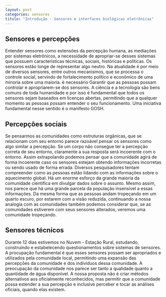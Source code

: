 ```yaml
---
layout: post
categories: sensores
titulo: "Introdução - Sensores e interfaces biológicas eletrônicas"
---
```


## Sensores e percepções
Entender sensores como extensões da percepção humana, as mediações por sistemas eletrônicos, a necessidade de apropriar-se desses sistemas que possuem características técnicas, sociais, históricas e políticas.
Os sensores estão longe de representar algo neutro. Na atualidade é por meio de diversos sensores, entre outros mecanismos, que se processa o controle social, servindo de fortalecimento político e econômico de uma minoria sobre uma maioria.
è necessário Garantir que as pessoas possam controlar e apropriarem-se dos sensores. A ciência e a tecnologia são bens comuns de toda humanidade e por isso é fundamental que todos os sensores sejam baseados em licenças abertas, permitindo que a qualquer momento as pessoas possam entender o seu funcionamento. Uma iniciativa fundamental nesse sentido é o manifesto GOSH.
## Percepções sociais
Se pensarmos as comunidades como estruturas orgânicas, que se relacionam com seu entorno parece razoável pensar os sensores como algo similar a percepção.
Se um corpo não consegue ter a percepção correta de seu entorno, claramente a sua resposta será incoerente com o entorno. Assim extrapolando podemos pensar que a comunidade agirá de forma incoerente caso os sensores estejam obtendo informações incorretas ou sendo usado de forma errada.
Diversos pesquisadores tentam compreender como as pessoas estão lidando com as informações sobre o aquecimento global. Há um enorme esforço da grande maioria da comunidade cientifica em divulgar dados sobre o assunto. Mesmo assim, nos parece que há uma grande parcela da população insensível a essas informações.
Da mesma forma que as pessoas andam tropeçando em um quarto escuro, por estarem com a visão reduzida, continuando a nossa analogia com as comunidades também podemos considerar que, se as comunidades estiverem com seus sensores alterados, veremos uma comunidade tropeçando.
## Sensores técnicos
Durante 12 dias estivemos no Nuvem - Estação Rural, estudando, construindo e estabelecendo questionamentos sobre sistemas de sensores. A procupação fundamental é que esses sensores possam ser apropriados e utilizados pela comunidade local, permitindo uma expansão das percepções da comunidade e dos indivíduos dessa comunidade.
A preocupação da comunidade nos parece ser tanto a qualidade quanto a quantidade de água disponível. A nossa proposta não é criar métodos alternativos aos oficialmente reconhecidos, mas permitir que a comunidade possa estender a sua percepção e inclusive perceber e tocar as análises oficiais, quando elas existem.
